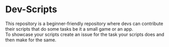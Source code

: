 # Dev-Scripts

This repository is a beginner-friendly repository where devs can contribute their scripts that do some tasks be it a small game or an app. <br/>
To showcase your scripts create an issue for the task your scripts does and then make for the same. 
